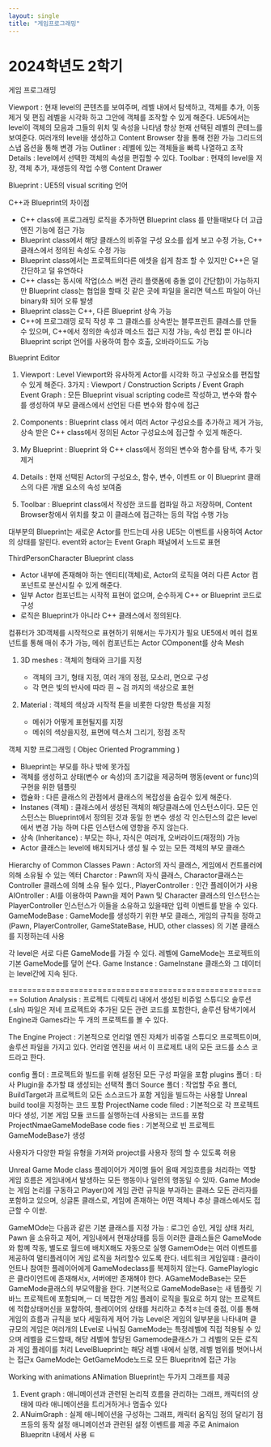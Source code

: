 ```yaml
---
layout: single
title: "게임프로그래밍"
---
```


# 2024학년도 2학기

게임 프로그래밍


Viewport : 현재 level의 콘텐츠를 보여주며, 레벨 내에서 탐색하고, 객체를 추가, 이동 제거 및 편집
     레벨을 시각화 하고 그안에 객체를 조작할 수 있게 해준다.
     UE5에서는 level이 객체의 모음과 그들의 위치 및 속성을 나타냄
     항상 현재 선택된 레벨의 콘테느를 보여준다.
     여러개의 level을 생성하고 Content Browser 창을 통해 전환 가능
     그리드의 스냅 옵션을 통해 변경 가능
Outliner : 레벨에 있는 객체들을 빠륵 나열하고 조작
Details : level에서 선택한 객체의 속성을 편집할 수 있다.
Toolbar : 현재의 level을 저장, 객체 추가, 재생등의 작업 수행
Content Drawer

Blueprint : UE5의 visual scriting 언어

C++과 Blueprint의 차이점
- C++ class에 프로그래밍 로직을 추가하면 Blueprint class 를 만들때보다 더 고급엔진 기능에 접근 가능
- Blueprint class에서 해당 클래스의 비쥬얼 구성 요소를 쉽게 보고 수정 가능,  C++ 클래스에서 정의된 속성도 수정 가능
- Blueprint class에서는 프로젝트의다른 에셋을 쉽게 참조 할 수 있지만 C++은 덜 간단하고 덜 유연하다
- C++ class는 동시에 작업(소스 버전 관리 플랫폼에 충돌 없이 간단함)이 가능하지만 Blueprint class는 협업을 할때 깃 같은 곳에 파일을 올리면 텍스트 파일이 아닌 binary화 되어 오류 발생
- Blueprint class는 C++, 다른 Blueprint 상속 가능
- C++에 프로그래밍 로직 작성 후 그 클래스를 상속받는 블루프린트 클래스를 만들 수 있으며, C++에서 정의한 속성과 메소드 접근 지정 가능, 속성 편집 뿐 아니라 Blueprint script 언어를 사용하여 함수 호출, 오바라이드도 가능



Blueprint Editor
1. Viewport : Level Viewport와 유사하게 Actor를 시각화 하고 구성요소를 편집할 수 있게 해준다.
                    3가지 : Viewport / Construction Scripts / Event Graph
                    Event Graph : 모든 Blueprint visual scripting code르 작성하고, 변수와 함수를 생성하여 부모 클래스에서 선언된 다른 변수와 함수에 접근
                    
2. Components : Blueprint class 에서 여러 Actor 구성요소를 추가하고 제거 가능, 상속 받은 C++ class에서 정의된 Actor 구성요소에 접근할 수 있게 해준다.
3.  My Blueprint : Blueprint 와 C++ class에서 정의된 변수와 함수를 탐색, 추가 및 제거
4. Details : 현재 선택된 Actor의 구성요소, 함수, 변수, 이벤트 or 이 Blueprint 클래스의 다른 개별 요소의 속성 보여줌
5. Toolbar : Blueprint class에서 작성한 코드를 컴파일 하고 저장하며, Content Browser창에서 위치를 찾고 이 클래스에 접근하는 등의 작업 수행 가능

대부분의 Blueprint는 새로운 Actor를 만드는데 사용
UE5는 이벤트를 사용하여 Actor의 상태를 알린다.
event와 actor는 Event Graph 패널에서 노드로 표현


ThirdPersonCharacter Blueprint class
- Actor 내부에 존재해야 하는 엔티티(객체)로, Actor의 로직을 여러 다른 Actor 컴포넌트로 분산시킬 수 있게 해준다.
- 일부 Actor 컴포넌트는 시작적 표현이 없으며, 순수하게 C++ or Blueprint 코드로 구성
- 로직은 Blueprint가 아니라 C++ 클래스에서 정의된다.


컴퓨터가 3D객체를 시작적으로 표현하기 위해서는 두가지가 필요
UE5에서 메쉬 컴포넌트를 통해 매쉬 추가 가능, 메쉬 컴포넌트는 Actor COmponent를 상속
Mesh 
1.  3D meshes : 객체의 형태와 크기를 지정
      - 객체의 크기, 형태 지정, 여러 개의 정점, 모소리, 면으로 구성
      - 각 면은 빛의 반사에 따라 흰 ~ 검 까지의 색상으로 표현

2.  Material : 객체의 색상과 시작적 톤을 비롯한 다양한 특성을 지정
      - 메쉬가 어떻게 표현될지를 지정
      - 메쉬의 색상을지정, 표면에 텍스처 그리기, 정점 조작


객체 지향 프로그래밍 ( Objec Oriented Programming )
- Blueprint는 부모를 하나 밖에 못가짐
- 객체를 생성하고 상태(변수 or 속성)의 초기값을 제공하며 행동(event or func)의 구현을 위한 템플릿
- 캡슐화 : 다른 클래스의 관점에서 클래스의 복잡성을 숨길수 있게 해준다.
- Instanes (객체) : 클래스에서 생성된 객체의 해당클래스에 인스턴스이다. 
                              모든 인스턴스는 Blueprint에서 정의된 것과 동일 한 변수 생성
                              각 인스턴스의 값은 level에서 변경 가능 하며 다른 인스턴스에 영향을 주지 않는다.
- 상속 (Inheritance) : 부모는 하나, 자식은 여러개, 오버라이드(재정의) 가능
- Actor 클래스는 level에 배치되거나 생성 될 수 있는 모든 객체의 부모 클래스


Hierarchy of Common Classes
Pawn : Actor의 자식 클래스, 게임에서 컨트롤러에 의해 소유될 수 있는 엑터
Charctor : Pawn의 자식 클래스, Charactor클래스는 Controller 클래스에 의해 소유 될수 있다.,
PlayerController : 인간 플레이어가 사용 
AIOntroller : AI를 이용하여 Pawn을 제어
Pawn 및 Character 클래스의 인스턴스는 PlayerController 인스턴스가 이들을 소유하고 있을때만 입력 이벤트를 받을 수 있다.
GameModeBase : GameMode를 생성하기 위한 부모 클래스, 게임의 규칙을 정하고 (Pawn, PlayerController, GameStateBase, HUD, other classes) 의 기본 클래스를 지정하는데 사용

각 level은 서로 다른 GameMode를 가질 수 있다.
레벨에 GameMode는 프로젝트의 기본 GameMode를 덮어 쓴다.
Game Instance : GameInstane 클래스와 그 데이터는 level간에 지속 된다.



========================================================
Solution Analysis : 프로젝트 디렉토리 내에서 생성된 비쥬얼 스튜디오 솔루션(.sln) 파일은 저네 프로젝트와 추가된 모든 관련 코드를 포함한다, 솔루션 탐색기에서 Engine과 Games라는 두 개의 프로젝트를 볼 수 있다.

The Engine Project : 기본적으로 언리얼 엔진 자체가 비쥬얼 스튜디오 프로젝트이며, 솔루션 파일을 가지고 있다.
언리얼 엔진을 써서 이 프로제트 내의 모든 코드를 소스 코드라고 한다.

config 폴더 : 프로젝트와 빌드를 위해 설정된 모든 구성 파일을 포함
plugins 폴더 : 타사 Plugin을 추가할 떄 생성되는 선택적 폴더
Source 폴더 : 작업할 주요 폴더, BuildTarget과 프로젝트의 모든 소스코드가 포함
게임을 빌드하는 사용할 Unreal build tool을 지정하는 코드 포함
ProjectName code filed : 기본적으로 각 프로젝트마다 생성, 기본 게임 모듈 코드를 실행하는데 사용되는 코드를 포함
ProjectNmaeGameModeBase code fies : 기본적으로 빈 프로젝트 GameModeBase가 생성

사용자가 다양한 파일 유형을 가져와 project를 사용자 정의 할 수 있도록 허용


Unreal Game Mode class
플레이어가 게이멩 들어 올때 게임흐름을 처리하는 역할
게임 흐름은 게임내에서 발생하는 모든 행동이나 일련의 행동일 수 있따.
Game Mode는 게임 논리를 구동하고 Player()에 게임 관련 규칙을 부과하는 클래스
모든 관리자를 포함하고 있으며, 싱글톤 클래스로, 게임에 존재하는 어떤 객체나 추상 클래스에서도 접근할 수 이싿.

GameMOde는 다음과 같은 기본 클래스를 지정 가능 : 로그인 승인, 게임 상태 처리, Pawn 을 소유하고 제어, 게임내에서 현재상태를 등등 
이러한 클래스들은 GameMode와 함꼐 작동, 별도로 월드에 배치X해도 자동으로 실행
GamemOde는 여러 이벤트를 제공하여 멀티플레이어 게임 로직을 처리할수 있도록 한다.
네트워크 게임일떄 : 클라이언트나 참여한 플레이어에게 GameModeclass를 복제하지 않는다.
GamePlaylogic은 클라이언트에 존재해서x, 서버에만 존재해야 한다.
AGameModeBase는 모든 GameMode클래스의 부모역활을 한다.
기본적으로 GameModeBase는 새 템플릿 기바느 프로젝트에 포함되며,ㅡ 더 복잡한 게임 플레이 로직을 필요로 허지 않는 프로젝트에 적합상태머신을 포함하여, 플레이어의 상태를 처리하고 추적ㅎ는데 중점, 이를 통해 게임의 흐름과 규칙을 보다 세밀하게 제어 가능
Level은 게임의 일부분을 나타내며 클 규모의 게임은 여러개의 LEvel로 나눠짐
GameMode는 특정레벨에 직접 적용될 수 있으며 레벨을 로드할때, 해당 레벨에 할당된 Gamemode클래스가 그 레벨의 모든 로직과 게임 플레이를 처리
LevelBlueprint는 해당 레벨 내에서 실행, 레벨 범위를 벗어나서는 접근x
GameMode는 GetGameMode노드로 모든 Bluepritn에 접근 가능


Working with animations
ANimation Blueprint는 두가지 그래프를 제공
1. Event graph : 애니메이션과 관련된 논리적 흐름을 관리하는 그래프, 캐릭터의 상태에 따라 애니메이션을 트리거하거나 멈출수 있다
2. ANuimGraph : 실제 애니메이션을 구성하는 그래프, 캐릭터 움직임 정의 달리기 점프등의 동작 설정
애니메이션과 관련된 설정 이벤트를 제공 주로 Animaion Bluepritn 내에서 사용 ㅌ
